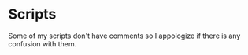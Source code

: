 # Scripts
Some of my scripts don't have comments so I appologize if there is any confusion with them.
